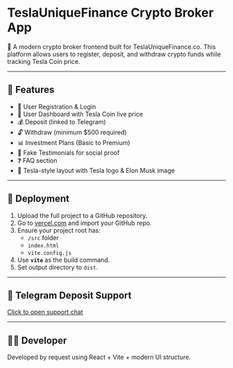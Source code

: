 
# TeslaUniqueFinance Crypto Broker App

🚀 A modern crypto broker frontend built for TeslaUniqueFinance.co. This platform allows users to register, deposit, and withdraw crypto funds while tracking Tesla Coin price.

---

## 🌟 Features

- 🧾 User Registration & Login
- 💼 User Dashboard with Tesla Coin live price
- 💰 Deposit (linked to Telegram)
- 🔓 Withdraw (minimum $500 required)
- 📊 Investment Plans (Basic to Premium)
- 🌟 Fake Testimonials for social proof
- ❓ FAQ section
- 🎨 Tesla-style layout with Tesla logo & Elon Musk image

---

## 🚀 Deployment

1. Upload the full project to a GitHub repository.
2. Go to [vercel.com](https://vercel.com) and import your GitHub repo.
3. Ensure your project root has:
   - `/src` folder
   - `index.html`
   - `vite.config.js`
4. Use **`vite`** as the build command.
5. Set output directory to `dist`.

---

## 📩 Telegram Deposit Support

[Click to open support chat](https://t.me/Elonprivatechat008)

---

## 👨‍💻 Developer

Developed by request using React + Vite + modern UI structure.

